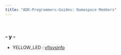 ```yaml
---
title: "ADK-Programmers-Guides: Namespace Members"
---
```


 

### - y -

- YELLOW_LED : <a href="namespacevfisysinfo.md#ab6831a7d06c0a2bc69f9b024f6445a80a9924710c1e80e5287b87b1d6541c3623">vfisysinfo</a>
